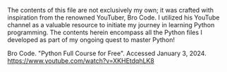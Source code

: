 The contents of this file are not exclusively my own; it was crafted with inspiration from the renowned YouTuber, Bro Code. I utilized his YouTube channel as a valuable resource to initiate my journey in learning Python programming. The contents herein encompass all the Python files I developed as part of my ongoing quest to master Python!

Bro Code. "Python Full Course for Free". Accessed January 3, 2024.
https://www.youtube.com/watch?v=XKHEtdqhLK8 
